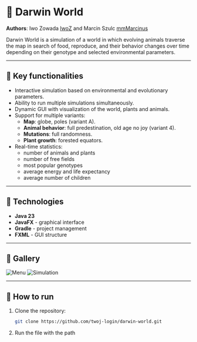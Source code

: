 # 🌱 Darwin World

**Authors**: Iwo Zowada [IwoZ](https://github.com/Iwo-Z) and Marcin Szulc [mmMarcinus](https://github.com/mmMarcinus)

Darwin World is a simulation of a world in which evolving animals traverse the map in search of food, reproduce, and their behavior changes over time depending on their genotype and selected environmental parameters.

---

## 🧠 Key functionalities

- Interactive simulation based on environmental and evolutionary parameters.
- Ability to run multiple simulations simultaneously.
- Dynamic GUI with visualization of the world, plants and animals.
- Support for multiple variants:
  - **Map**: globe, poles (variant A).
  - **Animal behavior**: full predestination, old age no joy (variant 4).
  - **Mutations**: full randomness.
  - **Plant growth**: forested equators.
- Real-time statistics:
  - number of animals and plants
  - number of free fields
  - most popular genotypes
  - average energy and life expectancy
  - average number of children

---

## 🧰 Technologies

- **Java 23**
- **JavaFX** - graphical interface
- **Gradle** - project management
- **FXML** - GUI structure

---

## 📸 Gallery

![Menu](./assets/menu.png)
![Simulation](./assets/symulacja.gif)

---

## 🚀 How to run

1. Clone the repository:
   ```bash
   git clone https://github.com/twoj-login/darwin-world.git
2. Run the file with the path 
